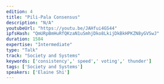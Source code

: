 ```yaml
---
edition: 4
title: "Pili-Pala Consensus"
description: "N/A"
youtubeUrl: "https://youtu.be/JAHfui4GS44"
ipfsHash: "QmURpBmHuRfQKzaN1uSmhjDko8LkijDkBkHPKZN8yGVSwJ"
duration: 1584
expertise: "Intermediate"
type: "Talk"
track: "Society and Systems"
keywords: ['consistency',' speed',' voting',' thunder']
tags: ['Society and Systems']
speakers: ['Elaine Shi']
---
```

